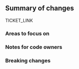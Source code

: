 ## Summary of changes
TICKET_LINK

### Areas to focus on

### Notes for code owners 

### Breaking changes
